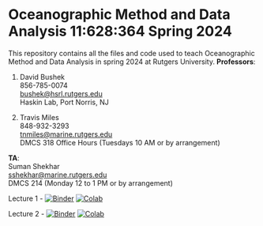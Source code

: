 # Oceanographic Method and Data Analysis 11:628:364 Spring 2024
This repository contains all the files and code used to teach Oceanographic Method and Data Analysis in spring 2024 at Rutgers University.
**Professors**:

1. David Bushek  
856-785-0074  
bushek@hsrl.rutgers.edu  
Haskin Lab, Port Norris, NJ  

2. Travis Miles  
848-932-3293  
tnmiles@marine.rutgers.edu  
DMCS 318 Office Hours (Tuesdays 10 AM or by arrangement)

**TA**:  
Suman Shekhar  
sshekhar@marine.rutgers.edu   
DMCS 214 (Monday 12 to 1 PM or by arrangement)    

Lecture 1 - [![Binder](https://mybinder.org/badge_logo.svg)](https://mybinder.org/v2/gh/Sumanshekhar17/Oceanographic-Method-and-Data-Analysis/main) 
[![Colab](https://img.shields.io/badge/Google%20Colab-Notebook-orange)](https://colab.research.google.com/github/Sumanshekhar17/Oceanographic-Method-and-Data-Analysis/blob/main/intro-to-python.ipynb)

Lecture 2 - [![Binder](https://mybinder.org/badge_logo.svg)](https://mybinder.org/v2/gh/Sumanshekhar17/Oceanographic-Method-and-Data-Analysis/main) 
[![Colab](https://img.shields.io/badge/Google%20Colab-Notebook-orange)](https://colab.research.google.com/github/Sumanshekhar17/Oceanographic-Method-and-Data-Analysis/blob/main/intro-to-python.ipynb)
